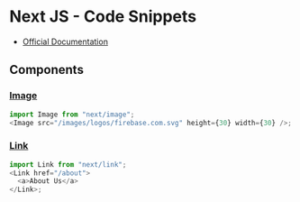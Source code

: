 # Next JS - Code Snippets

- [Official Documentation](https://material-ui.com/)

## Components

### [Image](https://nextjs.org/docs/api-reference/next/image)

```javascript
import Image from "next/image";
<Image src="/images/logos/firebase.com.svg" height={30} width={30} />;
```

### [Link](https://nextjs.org/docs/api-reference/next/link)

```javascript
import Link from "next/link";
<Link href="/about">
  <a>About Us</a>
</Link>;
```
